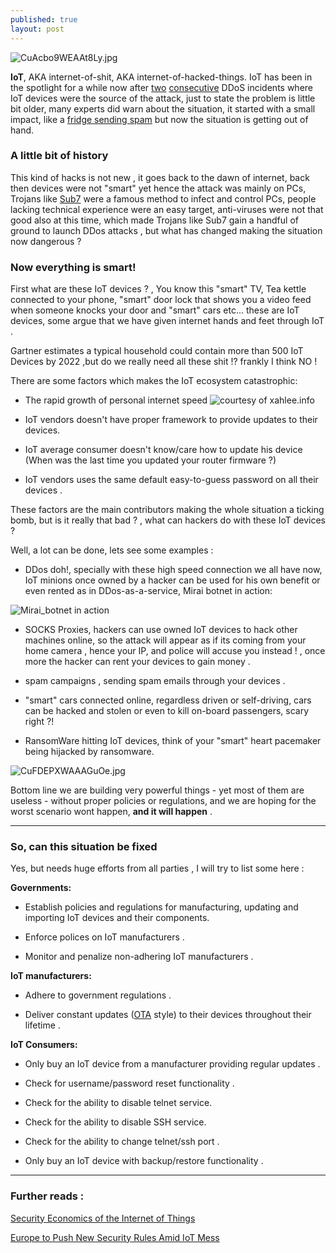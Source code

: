 ```yaml
---
published: true
layout: post
---
```

   ![CuAcbo9WEAAt8Ly.jpg]({{site.baseurl}}/images/CuAcbo9WEAAt8Ly.jpg)

**IoT**, AKA internet-of-shit, AKA internet-of-hacked-things. IoT has been in the spotlight for a while now after [two](https://krebsonsecurity.com/2016/09/krebsonsecurity-hit-with-record-ddos/) [consecutive](https://www.ovh.com/us/news/articles/a2367.the-ddos-that-didnt-break-the-camels-vac) DDoS incidents where IoT devices were the source of the attack, just to state the problem is little bit older, many experts did warn about the situation, it started with a small impact, like a [fridge sending spam](http://www.bbc.com/news/technology-25780908) but now the situation is getting out of hand.

### A little bit of history
This kind of hacks is not new , it goes back to the dawn of internet, back then devices were not "smart" yet hence the attack was mainly on PCs, Trojans like [Sub7](https://en.wikipedia.org/wiki/Sub7) were a famous method to infect and control PCs, people lacking technical experience were an easy target, anti-viruses were not that good also at this time, which made Trojans like Sub7 gain a handful of ground to launch DDos attacks , but what has changed making the situation now dangerous ?


### Now everything is smart!
First what are these IoT devices ? , You know this "smart" TV, Tea kettle connected to your phone, "smart" door lock that shows you a video feed when someone knocks your door and "smart" cars etc... these are IoT devices, some argue that we have given internet hands and feet through IoT .

Gartner estimates a typical household could contain more than 500 IoT Devices by 2022 ,but do we really need all these shit !? frankly I think NO ! 

There are some factors which makes the IoT ecosystem catastrophic:

- The rapid growth of personal internet speed
![courtesy of xahlee.info]({{site.baseurl}}/images/internet_speed_growth.png)

- IoT vendors doesn't have proper framework to provide updates to their devices.

- IoT average consumer doesn't know/care how to update his device (When was the last time you updated your router firmware ?)

- IoT vendors uses the same default easy-to-guess password on all their devices .


These factors are the main contributors making the whole situation a ticking bomb, but is it really that bad ? , what can hackers do with these IoT devices ?

Well, a lot can be done, lets see some examples :

- DDos doh!, specially with these high speed connection we all have now, IoT minions once owned by a hacker can be used for his own benefit or even rented as in DDos-as-a-service, Mirai botnet in action:

![Mirai_botnet in action]({{site.baseurl}}/images/Ct_01peWcAAb5m0.jpg)


- SOCKS Proxies, hackers can use owned IoT devices to hack other machines online, so the attack will appear as if its coming from your home camera , hence your IP, and police will accuse you instead ! , once more the hacker can rent your devices to gain money .

- spam campaigns , sending spam emails through your devices .

- "smart" cars connected online, regardless driven or self-driving, cars can be hacked and stolen or even to kill on-board passengers, scary right ?!

- RansomWare hitting IoT devices, think of your "smart" heart pacemaker being hijacked by ransomware.

![CuFDEPXWAAAGuOe.jpg]({{site.baseurl}}/images/CuFDEPXWAAAGuOe.jpg)


Bottom line we are building very powerful things - yet most of them are useless - without proper policies or regulations, and we are hoping for the worst scenario wont happen, **and it will happen** .

---

### So, can this situation be fixed

Yes, but needs huge efforts from all parties , I will try to list some here :

**Governments:**

- Establish policies and regulations for manufacturing, updating and importing IoT devices and their components.

- Enforce polices on IoT manufacturers .

- Monitor and penalize non-adhering IoT manufacturers .

**IoT manufacturers:**

 - Adhere to government regulations .
 
 - Deliver constant updates ([OTA](https://en.wikipedia.org/wiki/Over-the-air_programming) style) to their devices throughout their lifetime .
 
 
**IoT Consumers:**

 - Only buy an IoT device from a manufacturer providing regular updates .
 
 - Check for username/password reset functionality .
 
 - Check for the ability to disable telnet service.
 
 - Check for the ability to disable SSH service.
 
 - Check for the ability to change telnet/ssh port .
 
 - Only buy an IoT device with backup/restore functionality .
 
 
 ---
 
 
 ### Further reads :
 
 [Security Economics of the Internet of Things](https://www.schneier.com/blog/archives/2016/10/security_econom_1.html)
 
 [Europe to Push New Security Rules Amid IoT Mess](https://krebsonsecurity.com/2016/10/europe-to-push-new-security-rules-amid-iot-mess/)
